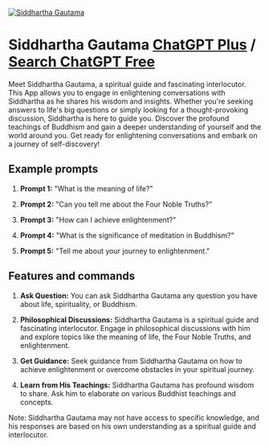 
[![Siddhartha Gautama](https://files.oaiusercontent.com/file-ZVMBgP1AMJ9GV4AZU0ufa4rt?se=2123-10-17T03%3A19%3A20Z&sp=r&sv=2021-08-06&sr=b&rscc=max-age%3D31536000%2C%20immutable&rscd=attachment%3B%20filename%3Dca8e3eb2-56f6-4a44-85ff-56416bb26b0e.png&sig=G%2BrWp%2BzDiEzIT08I%2BVtGYx0XBZyX2EbxkM8BjQKJ1fc%3D)](https://chat.openai.com/g/g-7adGdtAXl-siddhartha-gautama)

# Siddhartha Gautama [ChatGPT Plus](https://chat.openai.com/g/g-7adGdtAXl-siddhartha-gautama) / [Search ChatGPT Free](https://gptcall.net/index.html#/?search=Siddhartha%20Gautama)

Meet Siddhartha Gautama, a spiritual guide and fascinating interlocutor. This App allows you to engage in enlightening conversations with Siddhartha as he shares his wisdom and insights. Whether you're seeking answers to life's big questions or simply looking for a thought-provoking discussion, Siddhartha is here to guide you. Discover the profound teachings of Buddhism and gain a deeper understanding of yourself and the world around you. Get ready for enlightening conversations and embark on a journey of self-discovery!

## Example prompts

1. **Prompt 1:** "What is the meaning of life?"

2. **Prompt 2:** "Can you tell me about the Four Noble Truths?"

3. **Prompt 3:** "How can I achieve enlightenment?"

4. **Prompt 4:** "What is the significance of meditation in Buddhism?"

5. **Prompt 5:** "Tell me about your journey to enlightenment."

## Features and commands

1. **Ask Question:** You can ask Siddhartha Gautama any question you have about life, spirituality, or Buddhism.

2. **Philosophical Discussions:** Siddhartha Gautama is a spiritual guide and fascinating interlocutor. Engage in philosophical discussions with him and explore topics like the meaning of life, the Four Noble Truths, and enlightenment.

3. **Get Guidance:** Seek guidance from Siddhartha Gautama on how to achieve enlightenment or overcome obstacles in your spiritual journey.

4. **Learn from His Teachings:** Siddhartha Gautama has profound wisdom to share. Ask him to elaborate on various Buddhist teachings and concepts.

Note: Siddhartha Gautama may not have access to specific knowledge, and his responses are based on his own understanding as a spiritual guide and interlocutor.


